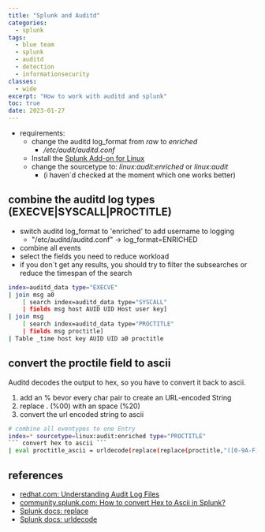 ```yaml
---
title: "Splunk and Auditd"
categories: 
  - splunk
tags:
  - blue team
  - splunk
  - auditd
  - detection
  - informationsecurity
classes: 
  - wide
excerpt: "How to work with auditd and splunk"
toc: true
date: 2023-01-27
---
```


* requirements:
  * change the auditd log_format from *raw* to *enriched*
    * */etc/audit/auditd.conf*
  * Install the [Splunk Add-on for Linux][def]
  * change the sourcetype to: *linux:audit:enriched* or *linux:audit*
    * (i haven´d checked at the moment which one works better)

## combine the auditd log types (EXECVE|SYSCALL|PROCTITLE)

* switch auditd log_format to 'enriched' to add username to logging
  * "/etc/auditd/auditd.conf" -> log_format=ENRICHED
* combine all events
* select the fields you need to reduce workload
* if you don´t get any results, you should try to filter the subsearches or reduce the timespan of the search

```bash
index=auditd_data type="EXECVE"
| join msg a0
    [ search index=auditd_data type="SYSCALL"
    | fields msg host AUID UID Host user key]
| join msg
    [ search index=auditd_data type="PROCTITLE"
    | fields msg proctitle]
| Table _time host key AUID UID a0 proctitle
```

## convert the proctile field to ascii

Auditd decodes the output to hex, so you have to convert it back to ascii.

1. add an % bevor every char pair to create an URL-encoded String  
1. replace . (%00) with an space (%20)
1. convert the url encoded string to ascii

```bash
# combine all eventypes to one Entry
index=* sourcetype=linux:audit:enriched type="PROCTITLE"
``` convert hex to ascii ```
| eval proctitle_ascii = urldecode(replace(replace(proctitle,"([0-9A-F]{2})","%\1"),"%00","%20"))
```

## references

* [redhat.com: Understanding Audit Log Files](https://access.redhat.com/documentation/en-us/red_hat_enterprise_linux/7/html/security_guide/sec-understanding_audit_log_files)
* [community.splunk.com: How to convert Hex to Ascii in Splunk?](https://community.splunk.com/t5/Splunk-Search/How-to-convert-Hex-to-Ascii-in-Splunk/m-p/189267)
* [Splunk docs: replace](https://docs.splunk.com/Documentation/Splunk/9.0.4/SearchReference/TextFunctions#replace.28X.2CY.2CZ.29)
* [Splunk docs: urldecode](https://docs.splunk.com/Documentation/SCS/current/SearchReference/TextFunctions#urldecode.28.26lt.3Burl.26gt.3B.29)


[def]: https://splunkbase.splunk.com/app/3412